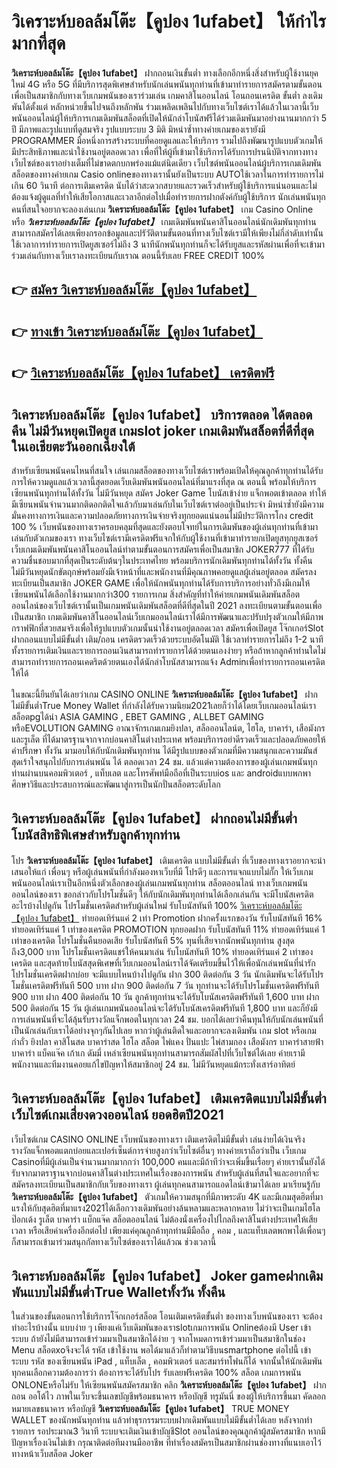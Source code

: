# วิเคราะห์บอลล้มโต๊ะ【คูปอง 1ufabet】  ให้กำไรมากที่สุด

**วิเคราะห์บอลล้มโต๊ะ【คูปอง 1ufabet】** ฝากถอนเงินขั้นต่ำ  ทางเลือกอีกหนึ่งสิ่งสำหรับผู้ใช้งานยุคใหม่ 4G หรือ 5G ที่มีบริการสุดพิเศษสำหรับนักเล่นพนันทุกท่านที่เข้ามาทำรายการสมัครตามขั้นตอนเพื่อเป็นสมาชิกกับทางเว็บเกมพนันของเราร่วมเล่น เกมคาสิโนออนไลน์ โอนถอนเครดิต ขั้นต่ำ ลงเดิมพันได้ตั้งแต่ หลักหน่วยขึ้นไปจนถึงหลักพัน ร่วมเพลิดเพลินไปกับทางเว็บไซต์เราได้แล้วในเวลานี้เว็บพนันออนไลน์ผู้ให้บริการเกมเดิมพันสล็อตที่เปิดให้นักล่าโบนัสฟรีได้ร่วมเดิมพันมาอย่างนานมากกว่า 5 ปี มีภาพและรูปแบบที่ดูสมจริง รูปแบบระบบ 3 มิติ
มิหนำซ้ำทางค่ายเกมของเรายังมี  PROGRAMMER มือหนึ่งการสร้างระบบที่คอยดูแลและให้บริการ  รวมไปถึงพัฒนารูปแบบตัวเกมให้มีประสิทธิภาพและน่าใช้งานอยู่ตลอดเวลา เพื่อที่ให้ผู้ที่เข้ามาใช้บริการได้รับการปรนนิบัติจากทางทางเว็บไซต์ของเราอย่างเต็มที่ไม่ขาดตกบกพร่องแม้แต่นิดเดียว เว็บไซต์พนันออนไลน์ผู้บริการเกมเดิมพันสล็อตของทางค่ายเกม Casio onlineของทางเรานั้นยังเป็นระบบ AUTOใช้เวลาในการทำรายการไม่เกิน 60 วินาที ต่อการเติมเครดิต นับได้ว่าสะดวกสบายและรวดเร็วสำหรับผู้ใช้บริการแน่นอนและไม่ต้องแจ้งผู้ดูแลที่ทำให้เสียโอกาสและเวลาอีกต่อไปเมื่อทำรายการฝากตังค์กับผู้ใช้บริการ
นักเล่นพนันทุกคนที่สนใจอยากจะลองเล่นเกม **วิเคราะห์บอลล้มโต๊ะ【คูปอง 1ufabet】** เกม Casino Online หรือ ***วิเคราะห์บอลล้มโต๊ะ【คูปอง 1ufabet】*** เกมเดิมพันพนันคาสิโนออนไลน์นักเดิมพันทุกท่านสามารถสมัครได้เลยเพียงกรอกข้อมูลและปรัวัติตามขั้นตอนที่ทางเว็บไซต์เรามีให้เพียงไม่กี่ลำดับเท่านั้น ใช้เวลาการทำรายการเปิดยูสเซอร์ไม่ถึง 3 นาทีนักพนันทุกท่านก็จะได้รับยูสและรหัสผ่านเพื่อที่จะเข้ามาร่วมเล่นกับทางเว็บเราลงทะเบียนกับเราณ ตอนนี้รับเลย FREE CREDIT 100%

## 👉 [สมัคร วิเคราะห์บอลล้มโต๊ะ【คูปอง 1ufabet】](https://archa888.com/)
## 👉 [ทางเข้า วิเคราะห์บอลล้มโต๊ะ【คูปอง 1ufabet】](https://archa888.com/)
## 👉 [วิเคราะห์บอลล้มโต๊ะ【คูปอง 1ufabet】 เครดิตฟรี](https://archa888.com/)

## วิเคราะห์บอลล้มโต๊ะ【คูปอง 1ufabet】 บริการตลอด ได้ตลอดคืน ไม่มีวันหยุดเปิดยูส เกมslot joker เกมเดิมพันสล็อตที่ดีที่สุดในเอเชียตะวันออกเฉียงใต้

สำหรับเซียนพนันคนไหนที่สนใจ เล่นเกมสล็อตของทางเว็บไซต์เราพร้อมเปิดให้คุณลูกค้าทุกท่านได้รับการให้ความดูแลแล้วเวลานี้สุดยอดเว็บเดิมพันพนันออนไลน์ที่มาแรงที่สุด ณ ตอนนี้ พร้อมให้บริการเซียนพนันทุกท่านได้ทั้งวัน ไม่มีวันหยุด สมัคร Joker Game โบนัสเข้าง่าย แจ็กพอตเข้าตลอด ทำให้มีเซียนพนันจำนวนมากติดอกติดใจแล้วกับมาเล่นกับในเว็บไซต์เราต่ออยู่เป็นประจำ มิหนำซ้ำยังมีความมั่นคงทางการเงินและความปลอดภัยทางการเงินจ่ายจริงทุกยอดแน่นอนไม่มีประวัติการโกง credit 100 % เว็บพนันของทางเราครอบคลุมที่สุดและยังตอบโจทย์ในการเดิมพันของผู้เล่นทุกท่านที่เข้ามาเล่นกับตัวเกมของเรา
ทางเว็บไซต์เรามีเครดิตฟรีแจกให้กับผู้ใช้งานที่เข้ามาทำรายกเปิดยูสทุกยูสเซอร์ เว็บเกมเดิมพันพนันคาสิโนออนไลน์ทำตามขั้นตอนการสมัครเพื่อเป็นสมาชิก JOKER777 ที่ได้รับความชื่นชอบมากที่สุดเป็นระดับต้นๆในประเทศไทย พร้อมบริการนักเดิมพันทุกท่านได้ทั้งวัน ทั้งคืน ไม่มีวันหยุดนักขัตฤกษ์พร้อมยังมีเจ้าหน้าที่และพนักงานที่มีคุณภาพคอยดูแลผู้เล่นอยู่ตลอด สมัครลงทะเบียนเป็นสมาชิก JOKER GAME เพื่อให้นักพนันทุกท่านได้รับการบริการอย่างทั่วถึงมีเกมให้เซียนพนันได้เลือกใช้งานมากกว่า300 รายการเกม
สิ่งสำคัญที่ทำให้ค่ายเกมพนันเดิมพันสล็อตออนไลน์ของเว็บไซต์เรานั้นเป็นเกมพนันเดิมพันสล็อตที่ดีที่สุดในปี 2021 ลงทะเบียนตามขั้นตอนเพื่อเป็นสมาชิก  เกมเดิมพันคาสิโนออนไลน์เว็บเกมออนไลน์เราได้มีการพัฒนาและปรับปรุงตัวเกมให้มีภาพกราฟฟิกที่สวยสมจริงเพื่อให้รูปแบบตัวเกมนั้นน่าใช้งานอยู่ตลอดเวลา สมัครเพื่อเปิดยูส โจ๊กเกอร์Slot ฝากถอนแบบไม่มีขั้นต่ำ เติม/ถอน เครดิตรวดเร็วด้วยระบบอัตโนมัติ ใช้เวลาทำรายการไม่ถึง 1-2 นาทีทั้งรายการเติมเงินและรายการถอนเงินสามารถทำรายการได้ด้วยตนเองง่ายๆ หรือถ้าหากลูกค้าท่านใดไม่สามารถทำรายการถอนเคดริตด้วยตนเองได้นักล่าโบนัสสามารถแจ้ง Adminเพื่อทำรายการถอนเครดิตให้ได้

ในขณะนี้ยืนยันได้เลยว่าเกม CASINO ONLINE **วิเคราะห์บอลล้มโต๊ะ【คูปอง 1ufabet】** ฝากไม่มีขั้นต่ำTrue Money Wallet ที่กำลังได้รับความนิยม2021เลยก็ว่าได้โดยเว็บเกมออนไลน์เรา สล็อตpgได้นำ  ASIA GAMING , EBET GAMING , ALLBET GAMING หรือEVOLUTION GAMING อาณาจักรเกมเกมยิงปลา, สล็อออนไลน์ต, ไฮโล, บาคาร่า, เสือมังกร และรูเล็ต ที่ได้มาตรฐานจากจากบ่อนคาสิโนต่างประเทศ พร้อมบริการอย่าดีรวดเร็วและปลอดภัยคอยให้คำปรึกษา ทั้งวัน มามอบให้กับนักเดิมพันทุกท่าน ได้มีรูปแบบของตัวเกมที่มีความสนุกและความมันส์สุดเร้าใจสนุกไปกับการเล่นพนัน ได้ ตลอดเวลา 24 ชม. แล้วแต่ความต้องการของผู้เล่นเกมพนันทุกท่านผ่านบนคอมพิวเตอร์ , แท็บเลต และโทรศัพท์มือถือที่เป็นระบบios และ androidแบบพกพา ศึกษาวิธีและประสบการณ์และพัฒนาสู่การเป็นนักปั่นสล็อตระดับโลก

## วิเคราะห์บอลล้มโต๊ะ【คูปอง 1ufabet】 ฝากถอนไม่มีขั้นต่ำ โบนัสสิทธิพิเศษสำหรับลูกค้าทุกท่าน

โปร **วิเคราะห์บอลล้มโต๊ะ【คูปอง 1ufabet】** เติมเครดิต แบบไม่มีขั้นต่ำ ที่เว็บของทางเราอยากจะนำเสนอให้แก่  เพื่อนๆ หรือผู้เล่นพนันที่กำลังมองหาเว็บที่มี โปรดีๆ และการแจกแบบไม่กั๊ก ให้เว็บเกมพนันออนไลน์เราเป็นอีกหนึ่งตัวเลือกของผู้เล่นเกมพนันทุกท่าน สล็อตออนไลน์ ทางเว็บเกมพนันออนไลน์ของเรา ขอกล่าวกับโปรโมชั่นดีๆ ให้กับนักเดิมพันทุกท่านได้เลือกเล่นกัน จะมีโบนัสเครดิตอะไรบ้างไปดูกัน
โปรโมชั่นเครดิตสำหรับผู้เล่นใหม่ รับโบนัสทันที 100% [วิเคราะห์บอลล้มโต๊ะ【คูปอง 1ufabet】](https://archa888.com/) ทำยอดเทิร์นแค่ 2 เท่า
 Promotion ฝากครั้งแรกของวัน รับโบนัสทันที 16% ทำยอดเทิร์นแค่ 1 เท่าของเครดิต
 PROMOTION ทุกยอดฝาก รับโบนัสทันที 11% ทำยอดเทิร์นแค่ 1 เท่าของเครดิต
โปรโมชั่นคืนยอดเสีย รับโบนัสทันที 5% ทุนที่เสียจากนักพนันทุกท่าน สูงสุดถึง3,000 บาท
โปรโมชั่นเครดิตแชร์ให้คนมาเล่น รับโบนัสทันที 10% ทำยอดเทิร์นแค่ 2 เท่าของเครดิต
และสุดท้ายโบนัสสุดพิเศษที่เว็บเกมออนไลน์เราได้จัดเตรียมขึ้นไว้ให้เพื่อนักเล่นพนันที่น่ารัก โปรโมชั่นเครดิตฝากบ่อย จะมีแบบไหนบ้างไปดูกัน
ฝาก 300 ติดต่อกัน 3 วัน นักเดิมพันจะได้รับโปรโมชั่นเครดิตฟรีทันที 500 บาท
ฝาก 900 ติดต่อกัน 7 วัน ทุกท่านจะได้รับโปรโมชั่นเครดิตฟรีทันที 900 บาท
ฝาก 400 ติดต่อกัน 10 วัน ลูกค้าทุกท่านจะได้รับโบนัสเครดิตฟรีทันที 1,600 บาท
ฝาก 500 ติดต่อกัน 15 วัน ผู้เล่นเกมพนันออนไลน์จะได้รับโบนัสเครดิตฟรีทันที 1,800 บาท
และก็ยังมีการเล่นพนันที่จะได้ลุ้นรับรางวัลแจ็กพอตในทุกเวลา 24 ชม. บอกได้เลยว่าคืนทุนให้กับนักเล่นพนันที่เป็นนักเล่นกับเราได้อย่างจุกๆกันไปเลย หากว่าผู้เล่นติดใจและอยากจะลงเดิมพัน เกม slot  หรือเกมกำถั่ว  ยิงปลา คาสิโนสด บาคาร่าสด ไฮโล สล็อต ไพ่แคง ปั่นแปะ ไพ่สามกอง เสือมังกร บาคาร่าสายฟ้า บาคาร่า แบ็คแจ๊ค เก้าเก ดัมมี่ เหล่าเซียนพนันทุกท่านสามารถสัมผัสไปที่เว็บไซต์ได้เลย ค่ายเรามีพนักงานและทีมงานคอยแก้ไขปัญหาให้สมาชิกอยู่ 24 ชม. ไม่มีวันหยุดแม้กระทั่งเสาร์อาทิตย์

## วิเคราะห์บอลล้มโต๊ะ【คูปอง 1ufabet】 เติมเครดิตแบบไม่มีขั้นต่ำ  เว็บไซต์เกมเสี่ยงดวงออนไลน์ ยอดฮิตปี2021

เว็บไซต์เกม CASINO ONLINE เว็บพนันของทางเรา เติมเครดิตไม่มีขั้นต่ำ เล่นง่ายได้เงินจริง รางวัลแจ็กพอตแตกบ่อยและเปอร์เซ็นต์การจ่ายสูงกว่าเว็บไซต์อื่นๆ ทางค่ายเราถือว่าเป็น เว็บเกม Casinoที่มีผู้เล่นเป็นจำนวนมากมากกว่า 100,000 คนและมีถ้าทีว่าจะเพิ่มขึ้นเรื่อยๆ ค่ายเรานั้นยังได้รับจากมาตราฐานจากบ่อนคาสิโนต่างประเทศในเรื่องของการพนัน สำหรับผู้เล่นที่สนใจและอยากที่จะสมัครลงทะเบียนเป็นสมาชิกกับเว็บของทางเรา ผู้เล่นทุกคนสามารถแอดไลน์เข้ามาได้เลย
	มาเรียนรู้กับ **วิเคราะห์บอลล้มโต๊ะ【คูปอง 1ufabet】** ตัวเกมให้ความสนุกที่มีภาพระดับ 4K และมีเกมสุดฮิตที่มาแรงให้กับสุดฮิตที่มาแรง2021ได้เลือกวางเดิมพันอย่างล้นหลามและหลากหลาย  ไม่ว่าจะเป็นเกมไฮโล ป๊อกเด้ง รูเล็ต บาคาร่า แบ็กแจ๊ค สล็อตออนไลน์ ไม่ต้องนั่งเครื่องไปไกลถึงคาสิโนต่างประเทศให้เสียเวลา หรือเสียค่าเครื่องอีกต่อไป เพียงแค่คุณลูกค้าทุกท่านมีมือถือ , คอม , และแท็บเลตพกพาได้เพื่อนๆก็สามารถเข้ามาร่วมสนุกกัลทางเว็บไซต์ของเราได้แล้วณ ช่วงเวลานี้

## วิเคราะห์บอลล้มโต๊ะ【คูปอง 1ufabet】 Joker gameฝากเดิมพันแบบไม่มีขั้นต่ำTrue Walletทั้งวัน ทั้งคืน

ในส่วนของขั้นตอนการใช้บริการโจ๊กเกอร์สล็อต โอนเติมเครดิตขั้นต่ำ ของทางเว็บพนันของเรา จะต้องทำอะไรบ้างนั้น แบบง่าย ๆ เพียงแค่เว็บเดิมพันของเราslotเกมการพนัน Onlineต้องมี User เข้าระบบ ถ้ายังไม่มีสามารถเข้าร่วมมาเป็นสมาชิกได้ง่าย ๆ จากโหมดการเข้าร่วมมาเป็นสมาชิกในช่อง Menu สล็อตxoจึงจะได้ รหัส เข้าใช้งาน พอได้มาแล้วก็ทำตามวิธีบนsmartphone ต่อไปนี้
เข้าระบบ รหัส  ของเซียนพนัน iPad , แท็บเล็ต , คอมพิวเตอร์ และสมาร์ทโฟนก็ได้
จากนั้นให้นักเดิมพันทุกคนเลือกความต้องการว่า ต้องการจะได้รับโปร รับเลยฟรีเครดิต 100% สล็อต เกมการพนัน ONLONEหรือไม่รับ
ให้เซียนพนันสมัครสมาชิก คลิก **วิเคราะห์บอลล้มโต๊ะ【คูปอง 1ufabet】** ฝากถอน ออโต้ไว ภาพในเว็บจะขึ้นเลขบัญชีพร้อมธนาคาร หรือบัญชี ทรูมันนี่ ของผู้ให้บริการขึ้นมา
คัดลอกหมายเลขธนาคาร หรือบัญชี **วิเคราะห์บอลล้มโต๊ะ【คูปอง 1ufabet】** TRUE MONEY WALLET ของนักพนันทุกท่าน แล้วทำธุรกรรมระบบฝากเดิมพันแบบไม่มีขั้นต่ำได้เลย
หลังจากทำรายการ รอประมาณ3 วินาที ระบบจะเติมเงินเข้าบัญชีSlot ออนไลน์ของคุณลูกค้าผู้สมัครสมาชิก
หากมีปัญหาเรื่องเงินไม่เข้า กรุณาติดต่อทีมงานมืออาชีพ ที่ทำเรื่องสมัครเป็นสมาชิกผ่านช่องทางที่แนบเอาไว้ทางหน้าเว็บสล็อต Joker


